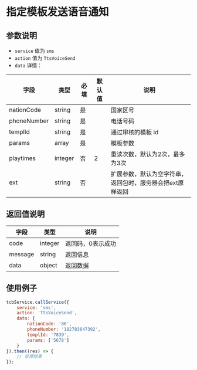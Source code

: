 # 指定模板发送语音通知

## 参数说明

* `service` 值为 `sms`
* `action` 值为 `TtsVoiceSend`
* `data` 详情：

| 字段 | 类型 | 必填 | 默认值 | 说明
| --- | --- | --- | --- | ---
| nationCode | string | 是 | | 国家区号
| phoneNumber | string | 是 | | 电话号码
| templId | string | 是 | | 通过审核的模板 id
| params | array | 是 | | 模板参数
| playtimes | integer | 否 | 2 | 重读次数，默认为2次，最多为3次
| ext | string | 否 | | 扩展参数，默认为空字符串，返回包时，服务器会把ext原样返回

## 返回值说明

 字段 | 类型 | 说明
| --- | --- | ---
| code | integer | 返回码，0表示成功
| message | string | 返回信息
| data | object | 返回数据

## 使用例子

```js
tcbService.callService({
    service: 'sms',
    action: 'TtsVoiceSend',
    data: {
        nationCode: '86',
        phoneNumber: '182783647392',
        templId: '7839',
        params: ['5678']
    }
}).then((res) => {
    // 处理结果
});
```